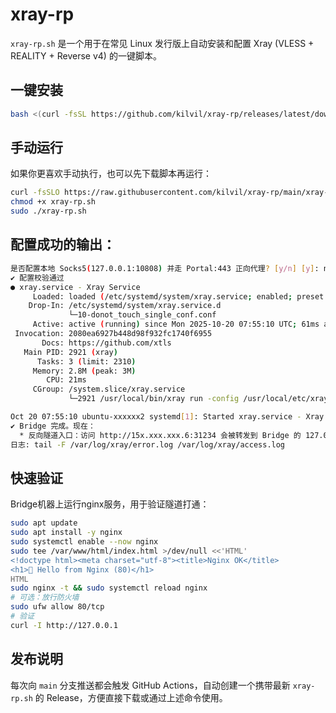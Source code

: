 # xray-rp

`xray-rp.sh` 是一个用于在常见 Linux 发行版上自动安装和配置 Xray (VLESS + REALITY + Reverse v4) 的一键脚本。

## 一键安装

```bash
bash <(curl -fsSL https://github.com/kilvil/xray-rp/releases/latest/download/xray-rp.sh)
```

## 手动运行

如果你更喜欢手动执行，也可以先下载脚本再运行：

```bash
curl -fsSLO https://raw.githubusercontent.com/kilvil/xray-rp/main/xray-rp.sh
chmod +x xray-rp.sh
sudo ./xray-rp.sh
```

## 配置成功的输出：

```bash
是否配置本地 Socks5(127.0.0.1:10808) 并走 Portal:443 正向代理? [y/n] [y]: n
✔ 配置校验通过
● xray.service - Xray Service
     Loaded: loaded (/etc/systemd/system/xray.service; enabled; preset: enabled)
    Drop-In: /etc/systemd/system/xray.service.d
             └─10-donot_touch_single_conf.conf
     Active: active (running) since Mon 2025-10-20 07:55:10 UTC; 61ms ago
 Invocation: 2080ea6927b448d98f932fc1740f6955
       Docs: https://github.com/xtls
   Main PID: 2921 (xray)
      Tasks: 3 (limit: 2310)
     Memory: 2.8M (peak: 3M)
        CPU: 21ms
     CGroup: /system.slice/xray.service
             └─2921 /usr/local/bin/xray run -config /usr/local/etc/xray/config.json

Oct 20 07:55:10 ubuntu-xxxxxx2 systemd[1]: Started xray.service - Xray Service.
✔ Bridge 完成。现在：
  * 反向隧道入口：访问 http://15x.xxx.xxx.6:31234 会被转发到 Bridge 的 127.0.0.1:80
日志: tail -F /var/log/xray/error.log /var/log/xray/access.log
```

## 快速验证

Bridge机器上运行nginx服务，用于验证隧道打通：
```bash
sudo apt update
sudo apt install -y nginx
sudo systemctl enable --now nginx
sudo tee /var/www/html/index.html >/dev/null <<'HTML'
<!doctype html><meta charset="utf-8"><title>Nginx OK</title>
<h1>🎉 Hello from Nginx (80)</h1>
HTML
sudo nginx -t && sudo systemctl reload nginx
# 可选：放行防火墙
sudo ufw allow 80/tcp
# 验证
curl -I http://127.0.0.1
```

## 发布说明

每次向 `main` 分支推送都会触发 GitHub Actions，自动创建一个携带最新 `xray-rp.sh` 的 Release，方便直接下载或通过上述命令使用。
